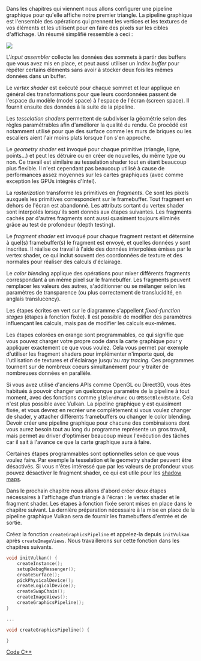 Dans les chapitres qui viennent nous allons configurer une pipeline graphique pour qu'elle affiche notre premier 
triangle. La pipeline graphique est l'ensemble des opérations qui prennent les vertices et les textures de vos 
éléments et les utilisent pour en faire des pixels sur les cibles d'affichage. Un résumé simplifié ressemble à ceci :

![](/images/vulkan_simplified_pipeline.svg)

L'_input assembler_ collecte les données des sommets à partir des buffers que vous avez mis en place, et peut aussi
utiliser un _index buffer_ pour répéter certains éléments sans avoir à stocker deux fois les mêmes données dans un
buffer.

Le _vertex shader_ est exécuté pour chaque sommet et leur applique en général des transformations pour que leurs
coordonnées passent de l'espace du modèle (model space) à l'espace de l'écran (screen space). Il fournit ensuite des
données à la suite de la pipeline.

Les _tesselation shaders_ permettent de subdiviser la géométrie selon des règles paramétrables afin d'améliorer la 
qualité du rendu. Ce procédé est notamment utilisé pour que des surface comme les murs de briques ou les escaliers 
aient l'air moins plats lorsque l'on s'en approche.

Le _geometry shader_ est invoqué pour chaque primitive (triangle, ligne, points...) et peut les détruire ou en créer
de nouvelles, du même type ou non. Ce travail est similaire au tesselation shader tout en étant beaucoup plus
flexible. Il n'est cependant pas beaucoup utilisé à cause de performances assez moyennes sur les cartes graphiques
(avec comme exception les GPUs intégrés d'Intel).

La _rasterization_ transforme les primitives en _fragments_. Ce sont les pixels auxquels les primitives correspondent
sur le framebuffer. Tout fragment en dehors de l'écran est abandonné. Les attributs sortant du vertex shader 
sont interpolés lorsqu'ils sont donnés aux étapes suivantes. Les fragments cachés par d'autres fragments sont aussi 
quasiment toujours éliminés grâce au test de profondeur (depth testing).

Le _fragment shader_ est invoqué pour chaque fragment restant et détermine à quel(s) framebuffer(s) le fragment
est envoyé, et quelles données y sont inscrites. Il réalise ce travail à l'aide des données interpolées émises par le
vertex shader, ce qui inclut souvent des coordonnées de texture et des normales pour réaliser des calculs d'éclairage.

Le _color blending_ applique des opérations pour mixer différents fragments correspondant à un même pixel sur le 
framebuffer. Les fragments peuvent remplacer les valeurs des autres, s'additionner ou se mélanger selon les 
paramètres de transparence (ou plus correctement de translucidité, en anglais translucency).

Les étapes écrites en vert sur le diagramme s'appellent _fixed-function stages_ (étapes à fonction fixée). Il est 
possible de modifier des paramètres influençant les calculs, mais pas de modifier les calculs eux-mêmes.

Les étapes colorées en orange sont programmables, ce qui signifie que vous pouvez charger votre propre code dans la 
carte graphique pour y appliquer exactement ce que vous voulez. Cela vous permet par exemple d'utiliser les fragment
shaders pour implémenter n'importe quoi, de l'utilisation de textures et d'éclairage jusqu'au _ray tracing_. Ces 
programmes tournent sur de nombreux coeurs simultanément pour y traiter de nombreuses données en parallèle.

Si vous avez utilisé d'anciens APIs comme OpenGL ou Direct3D, vous êtes habitués à pouvoir changer un quelconque 
paramètre de la pipeline à tout moment, avec des fonctions comme `glBlendFunc` ou `OMSSetBlendState`. Cela n'est plus
possible avec Vulkan. La pipeline graphique y est quasiment fixée, et vous devrez en recréer une complètement si 
vous voulez changer de shader, y attacher différents framebuffers ou changer le color blending. Devoir créer une
pipeline graphique pour chacune des combinaisons dont vous aurez besoin tout au long du programme représente un gros 
travail, mais permet au driver d'optimiser beaucoup mieux l'exécution des tâches car il sait à l'avance ce que la carte
graphique aura à faire.

Certaines étapes programmables sont optionnelles selon ce que vous voulez faire. Par exemple la tesselation et le 
geometry shader peuvent être désactivés. Si vous n'êtes intéressé que par les valeurs de profondeur vous pouvez 
désactiver le fragment shader, ce qui est utile pour les [shadow maps](https://en.wikipedia.org/wiki/Shadow_mapping).

Dans le prochain chapitre nous allons d'abord créer deux étapes nécessaires à l'affichage d'un triangle à l'écran : 
le vertex shader et le fragment shader. Les étapes à fonction fixée seront mises en place dans le chapitre suivant. 
La dernière préparation nécessaire à la mise en place de la pipeline graphique Vulkan sera de fournir les framebuffers 
d'entrée et de sortie.

Créez la fonction `createGraphicsPipeline` et appelez-la depuis `initVulkan` après `createImageViews`. Nous 
travaillerons sur cette fonction dans les chapitres suivants.

```c++
void initVulkan() {
    createInstance();
    setupDebugMessenger();
    createSurface();
    pickPhysicalDevice();
    createLogicalDevice();
    createSwapChain();
    createImageViews();
    createGraphicsPipeline();
}

...

void createGraphicsPipeline() {

}
```

[Code C++](/code/08_graphics_pipeline.cpp)
